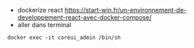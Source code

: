
- dockerize react
https://start-win.fr/un-environnement-de-developpement-react-avec-docker-compose/
- aller dans terminal 
```
docker exec -it coreui_admin /bin/sh
```
